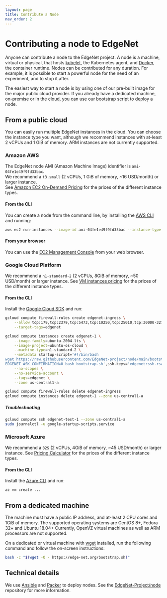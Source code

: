 ```yaml
---
layout: page
title: Contribute a Node
nav_order: 2
---
```


# Contributing a node to EdgeNet

Anyone can contribute a node to the EdgeNet project.
A node is a machine, virtual or physical, that hosts [kubelet](https://kubernetes.io/docs/reference/command-line-tools-reference/kubelet/), the Kubernetes agent, and [Docker](https://www.docker.com/), the container runtime.
Nodes can be contributed for any duration.
For example, it is possible to start a powerful node for the need of an experiment, and to stop it after.

The easiest way to start a node is by using one of our pre-built image for the major public cloud provider.
If you already have a dedicated machine, on-premise or in the cloud, you can use our bootstrap script to deploy a node.

## From a public cloud

You can easily run multiple EdgeNet instances in the cloud.
You can choose the instance type you want, although we recommend instances with at-least 2 vCPUs and 1 GiB of memory.
ARM instances are not currently supported.

### Amazon AWS

The EdgeNet node AMI (Amazon Machine Image) identifier is `ami-04fe1e49f9fd33bac`.  
We recommend a `t3.small` (2 vCPUs, 1 GiB of memory, ~16 USD/month) or larger instance.  
See [Amazon EC2 On-Demand Pricing](https://aws.amazon.com/ec2/pricing/on-demand/) for the prices of the different instance types.

#### From the CLI

You can create a node from the command line, by installing the [AWS CLI](https://docs.aws.amazon.com/cli/latest/userguide/install-cliv2.html) and running:
```bash
aws ec2 run-instances --image-id ami-04fe1e49f9fd33bac --instance-type t3.small
```

#### From your browser

You can use the [EC2 Management Console](https://console.aws.amazon.com/ec2/v2/home) from your web browser.

### Google Cloud Platform

We recommend a `n1-standard-2` (2 vCPUs, 8GiB of memory, ~50 USD/month) or larger instance.
See [VM instances pricing](https://cloud.google.com/compute/vm-instance-pricing) for the prices of the different instance types.

#### From the CLI

Install the [Google Cloud SDK](https://cloud.google.com/sdk/docs/install) and run:
```bash
gcloud compute firewall-rules create edgenet-ingress \
    --allow tcp:179,tcp:2379,tcp:5473,tcp:10250,tcp:25010,tcp:30000-32767,ipip,icmp \
    --target-tags=edgenet
```

```bash
gcloud compute instances create edgenet-1 \
    --image-family=ubuntu-2004-lts \
    --image-project=ubuntu-os-cloud \
    --machine-type=n1-standard-2 \
    --metadata startup-script='#!/bin/bash
wget https://raw.githubusercontent.com/EdgeNet-project/node/main/bootstrap.sh
EDGENET_ASK_CONFIRMATION=0 bash bootstrap.sh',ssh-keys='edgenet:ssh-rsa AAAAB3NzaC1yc2EAAAADAQABAAABAQDv+9LemKEmusyhq+4TCy4Uq9y+dj3uAEBLR5ZqYVw5fATWif15PRB+TvN2YCcBGJqbtmNokKIiUQq6i53CbzmCdBVsEFBlanDUqt4xHjnJI4vnYyjeltepC6TmFDqRq15KutS2dVF2XQ6uH3LGSHXBDlaguDSpEP5pa3DaiZqRdUpAItFXY0g4O80g3qmzj1lzkb/5briRyB4wOBgT+J4fnbSawXbAaXV49TQhjMDyDDVTRNCiUwAa1jaAkh17rK4aweVu0t+rkGv42gpIyJEvWHGxXeSqbegjFYljsKeI21s8yzAHyxHDT90053Pno4vyrfAXWWJR5JlGl1tNy3P9 edgenet' \
    --no-scopes \
    --no-service-account \
    --tags=edgenet \
    --zone us-central1-a
```

```bash
gcloud compute firewall-rules delete edgenet-ingress
gcloud compute instances delete edgenet-1 --zone us-central1-a
```

##### Troubleshooting

```bash
gcloud compute ssh edgenet-test-1 --zone us-central1-a
sudo journalctl -u google-startup-scripts.service
```

### Microsoft Azure

We recommend a `B2S` (2 vCPUs, 4GiB of memory, ~45 USD/month) or larger instance.
See [Pricing Calculator](https://azure.microsoft.com/en-us/pricing/calculator/) for the prices of the different instance types.

#### From the CLI

Install the [Azure CLI](https://docs.microsoft.com/en-us/cli/azure/install-azure-cli) and run:
```bash
az vm create ...
```

## From a dedicated machine

The machine must have a public IP address, and at-least 2 CPU cores and 1GiB of memory.
The supported operating systems are CentOS 8+, Fedora 32+ and Ubuntu 18.04+
Currently, OpenVZ virtual machines as well as ARM processors are not supported.

On a dedicated or virtual machine with [wget](https://www.gnu.org/software/wget/) installed, run the following command and follow the on-screen instructions:
```bash
bash -c "$(wget -O - https://edge-net.org/bootstrap.sh)"
```

## Technical details

We use [Ansible](https://www.ansible.com/) and [Packer](https://www.packer.io/) to deploy nodes.
See the [EdgeNet-Project/node](https://github.com/EdgeNet-project/node/) repository for more information.
